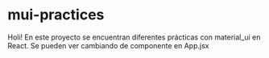 # mui-practices
Holi! En este proyecto se encuentran diferentes prácticas con material_ui en React. Se pueden ver cambiando de componente en App.jsx

